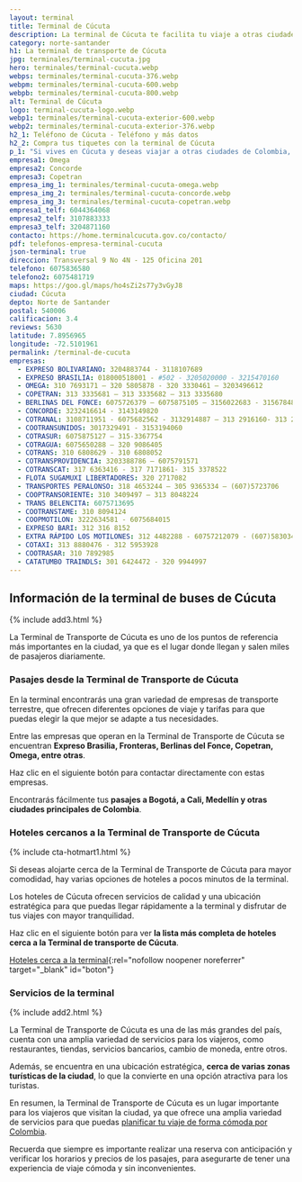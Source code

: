 ```yaml
---
layout: terminal
title: Terminal de Cúcuta
description: La terminal de Cúcuta te facilita tu viaje a otras ciudades de Colombia 🚌. Aquí encontrarás varias empresas que te transportarán a tu ciudad de destino
category: norte-santander
h1: La terminal de transporte de Cúcuta
jpg: terminales/terminal-cucuta.jpg
hero: terminales/terminal-cucuta.webp
webps: terminales/terminal-cucuta-376.webp
webpm: terminales/terminal-cucuta-600.webp
webpb: terminales/terminal-cucuta-800.webp
alt: Terminal de Cúcuta
logo: terminal-cucuta-logo.webp
webp1: terminales/terminal-cucuta-exterior-600.webp
webp2: terminales/terminal-cucuta-exterior-376.webp
h2_1: Teléfono de Cúcuta - Teléfono y más datos
h2_2: Compra tus tiquetes con la terminal de Cúcuta
p_1: "Si vives en Cúcuta y deseas viajar a otras ciudades de Colombia, aquí encontrarás varias empresas que te transportarán a tu ciudad de destino."
empresa1: Omega
empresa2: Concorde
empresa3: Copetran
empresa_img_1: terminales/terminal-cucuta-omega.webp
empresa_img_2: terminales/terminal-cucuta-concorde.webp
empresa_img_3: terminales/terminal-cucuta-copetran.webp
empresa1_telf: 6044364068
empresa2_telf: 3107883333
empresa3_telf: 3204871160
contacto: https://home.terminalcucuta.gov.co/contacto/
pdf: telefonos-empresa-terminal-cucuta
json-terminal: true
direccion: Transversal 9 No 4N - 125 Oficina 201
telefono: 6075836580
telefono2: 6075481719
maps: https://goo.gl/maps/ho4sZi2s77y3vGyJ8
ciudad: Cúcuta
depto: Norte de Santander
postal: 540006
calificacion: 3.4
reviews: 5630
latitude: 7.8956965
longitude: -72.5101961
permalink: /terminal-de-cucuta
empresas:
  - EXPRESO BOLIVARIANO: 3204883744 - 3118107689
  - EXPRESO BRASILIA: 018000518001 - #502 - 3205020000 - 3215470160
  - OMEGA: 310 7693171 – 320 5805878 - 320 3330461 – 3203496612
  - COPETRAN: 313 3335681 – 313 3335682 – 313 3335680
  - BERLINAS DEL FONCE: 6075726379 – 6075875105 – 3156022683 - 3156784880
  - CONCORDE: 3232416614 - 3143149820
  - COTRANAL: 3108711951 - 6075682562 - 3132914887 – 313 2916160- 313 2917369
  - COOTRANSUNIDOS: 3017329491 - 3153194060
  - COTRASUR: 6075875127 – 315-3367754
  - COTRAGUA: 6075650288 – 320 9086405
  - COTRANS: 310 6808629 - 310 6808052
  - COTRANSPROVIDENCIA: 3203388786 – 6075791571
  - COTRANSCAT: 317 6363416 - 317 7171861- 315 3378522
  - FLOTA SUGAMUXI LIBERTADORES: 320 2717082
  - TRANSPORTES PERALONSO: 318 4653244 – 305 9365334 – (607)5723706
  - COOPTRANSORIENTE: 310 3409497 – 313 8048224
  - TRANS BELENCITA: 6075713695
  - COOTRANSTAME: 310 8094124
  - COOPMOTILON: 3222634581 - 6075684015
  - EXPRESO BARI: 312 316 8152
  - EXTRA RÁPIDO LOS MOTILONES: 312 4482288 - 60757212079 - (607)5830341
  - COTAXI: 313 8880476 - 312 5953928
  - COOTRASAR: 310 7892985
  - CATATUMBO TRAINDLS: 301 6424472 - 320 9944997
---
```

## Información de la terminal de buses de Cúcuta

{% include add3.html %}

La Terminal de Transporte de Cúcuta es uno de los puntos de referencia más importantes en la ciudad, ya que es el lugar donde llegan y salen miles de pasajeros diariamente.

### Pasajes desde la Terminal de Transporte de Cúcuta

En la terminal encontrarás una gran variedad de empresas de transporte terrestre, que ofrecen diferentes opciones de viaje y tarifas para que puedas elegir la que mejor se adapte a tus necesidades.

Entre las empresas que operan en la Terminal de Transporte de Cúcuta se encuentran **Expreso Brasilia, Fronteras, Berlinas del Fonce, Copetran, Omega, entre otras**.

Haz clic en el siguiente botón para contactar directamente con estas empresas.

Encontrarás fácilmente tus **pasajes a Bogotá, a Cali, Medellín y otras ciudades principales de Colombia**.

### Hoteles cercanos a la Terminal de Transporte de Cúcuta

{% include cta-hotmart1.html %}

Si deseas alojarte cerca de la Terminal de Transporte de Cúcuta para mayor comodidad, hay varias opciones de hoteles a pocos minutos de la terminal.

Los hoteles de Cúcuta ofrecen servicios de calidad y una ubicación estratégica para que puedas llegar rápidamente a la terminal y disfrutar de tus viajes con mayor tranquilidad.

Haz clic en el siguiente botón para ver **la lista más completa de hoteles cerca a la Terminal de transporte de Cúcuta**.

[Hoteles cerca a la terminal](https://www.google.com/maps/search/Hoteles/@7.8957132,-72.509331,17z/data=!3m1!4b1){:rel="nofollow noopener noreferrer" target="_blank" id="boton"}

### Servicios de la terminal

{% include add2.html %}

La Terminal de Transporte de Cúcuta es una de las más grandes del país, cuenta con una amplia variedad de servicios para los viajeros, como restaurantes, tiendas, servicios bancarios, cambio de moneda, entre otros.

Además, se encuentra en una ubicación estratégica, **cerca de varias zonas turísticas de la ciudad**, lo que la convierte en una opción atractiva para los turistas.

En resumen, la Terminal de Transporte de Cúcuta es un lugar importante para los viajeros que visitan la ciudad, ya que ofrece una amplia variedad de servicios para que puedas [planificar tu viaje de forma cómoda por Colombia]({{'blog/los-5-mejores-destinos-de-colombia-para-viajar-en-bus'|relative_url}}).

Recuerda que siempre es importante realizar una reserva con anticipación y verificar los horarios y precios de los pasajes, para asegurarte de tener una experiencia de viaje cómoda y sin inconvenientes.
